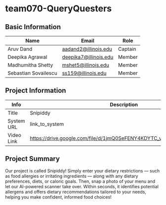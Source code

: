 # team070-QueryQuesters

## Basic Information

| Name                | Email                       | Role       |
|---------------------|-----------------------------|------------|
| Aruv Dand           | aadand2@illinois.edu        | Captain    |
| Deepika Agrawal     | deepika7@illinois.edu       | Member     |
| Madhumitha Shetty   | mshet5@illinois.edu         | Member     |
| Sebastian Sovailescu| ss159@illinois.edu          | Member     |

## Project Information

|   Info      |        Description     |
| ----------- | ---------------------- |
|  Title      |  Snipiddy              |
| System URL  | link_to_system         |
| Video Link  |   https://drive.google.com/file/d/1jmQ0SeFENY4KDYTC_v4qp67ypwO59iHe/view       |

## Project Summary

Our project is called Snipiddy! Simply enter your dietary restrictions — such as food allergies or irritating ingredients — along with any dietary preferences, diets, or caloric goals. Then, snap a photo of your menu and let our AI-powered scanner take over. Within seconds, it identifies potential allergens and offers dietary recommendations tailored to your needs, helping you make confident, informed food choices!

